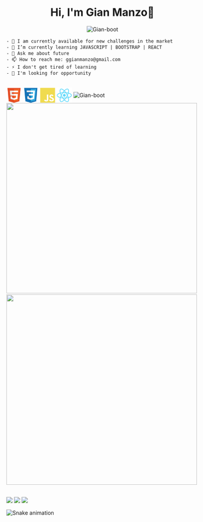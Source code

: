  <div align="center">
  <h1> Hi, I'm Gian Manzo👋 </h1> 
  </div>
<div align="center">
  <img align="start" alt="Gian-boot" height="300" width="300" src="https://i.imgur.com/9pFg0z0.png">
  <div align="start">
    
    - 🔭 I am currently available for new challenges in the market              
    - 🌱 I’m currently learning JAVASCRIPT | BOOTSTRAP | REACT
    - 💬 Ask me about future
    - 📫 How to reach me: ggianmanzo@gmail.com
    - ⚡ I don't get tired of learning
    - 🔭 I'm looking for opportunity
  </div>
</div>

  <div  style="display: inline_block"><br>
      <img align="center" alt="Gian-HTML" height="40" width="40" src="https://raw.githubusercontent.com/devicons/devicon/master/icons/html5/html5-original.svg">
      <img align="center" alt="Gian-CSS" height="40" width="40" src="https://raw.githubusercontent.com/devicons/devicon/master/icons/css3/css3-original.svg">
      <img align="center" alt="Gian-Js" height="40" width="40" src="https://raw.githubusercontent.com/devicons/devicon/master/icons/javascript/javascript-plain.svg">
      <img align="center" alt="Gian-React" height="40" width="40" src="https://raw.githubusercontent.com/devicons/devicon/master/icons/react/react-original.svg">
      <img align="center" alt="Gian-boot" height="50" width="50" src="https://cdn.jsdelivr.net/gh/devicons/devicon/icons/bootstrap/bootstrap-original.svg">
  </div>
  <div align="start">
  <a href="https://github.com/rafaballerini">
  <img width="500" height="500" src="https://github-readme-stats.vercel.app/api?username=GianManzo&show_icons=true&theme=dark&include_all_commits=true&count_private=true"/>
  <img width="500" height="500" src="https://github-readme-stats.vercel.app/api/top-langs/?username=GianManzo&layout=compact&langs_count=7&theme=dark"/>
</div>
  
  ##
  

  <div> 
  <a href="https://instagram.com/gianmanzoo" target="_blank"><img src="https://img.shields.io/badge/-Instagram-%23E4405F?style=for-the-badge&logo=instagram&logoColor=white" target="_blank"></a>
  <a href = "mailto:ggianmanzo@gmail.com"><img src="https://img.shields.io/badge/-Gmail-%23333?style=for-the-badge&logo=gmail&logoColor=white" target="_blank"></a>
  <a href="https://www.linkedin.com/in/gian-manzo/" target="_blank"><img src="https://img.shields.io/badge/-LinkedIn-%230077B5?style=for-the-badge&logo=linkedin&logoColor=white" target="_blank"></a> 
 
    
 
  ![Snake animation](https://github.com/GianManzo/GianManzo/blob/output/github-contribution-grid-snake.svg)
 
</div>
  

